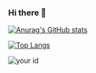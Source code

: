 ### Hi there 👋

[![Anurag's GitHub stats](https://github-readme-stats.vercel.app/api?username=duny-explorer&show_icons=true&theme=github_dark)
](https://github.com/anuraghazra/github-readme-stats)

[![Top Langs](https://github-readme-stats.vercel.app/api/top-langs/?username=duny-explorer&layout=compact)](https://github.com/anuraghazra/github-readme-stats)

![your id](https://road-to-kaggle-grandmaster.vercel.app/api/simple/dunyexplorer)

<!--
**duny-explorer/duny-explorer** is a ✨ _special_ ✨ repository because its `README.md` (this file) appears on your GitHub profile.

Here are some ideas to get you started:

- 🔭 I’m currently working on ...
- 🌱 I’m currently learning ...
- 👯 I’m looking to collaborate on ...
- 🤔 I’m looking for help with ...
- 💬 Ask me about ...
- 📫 How to reach me: ...
- 😄 Pronouns: ...
- ⚡ Fun fact: ...
-->
